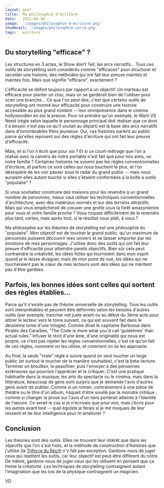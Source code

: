 ```yaml
---
layout: post
title:  Ma philosophie d'écriture
date:   2022-04-30
image:  '/images/philosophie-d-ecriture.png'
thumbnail: '/images/philosophie-carre.png'
tags:   ecriture
---
```


## Du storytelling "efficace" ?

Les structures en 3 actes, le Show don't Tell, les arcs narratifs… Tous ces outils de storytelling sont considérés comme "efficaces" pour structurer et raconter une histoire, des méthodes qui ont fait leur preuve maintes et maintes fois. Mais que signifie "efficace", exactement ?

L'efficacité se définit toujours par rapport à un objectif. Un marteau est efficace pour planter un clou, mais on se garderait bien de l'utiliser pour scier une branche… Ce que l'on peut dire, c'est que certains outils de storytelling ont montré leur efficacité pour construire une histoire accessible au plus grand nombre -- leur omniprésence dans le cinéma hollywoodien en est la preuve. Pour ne prendre qu'un exemple, le Want VS Need (règle selon laquelle le personnage principal doit réaliser que ce dont il a besoin n'est pas ce qu'il voulait au départ) est la base des arcs narratifs dans d'innombrables films jeunesse. Oui, ces histoires parlent au public parce qu'elles reposent sur des règles d'écriture qui ont fait leur preuve d'efficacité.

Mais, et si l'on n'écrit que pour soi ? Et si ce court-métrage que l'on a réalisé avec la caméra de notre portable n'est fait que pour nos amis, ou notre famille ? Certaines histoires ne suivent pas les règles conventionnelles d'écriture, et parfois ce sont celles qui nous touchent le plus, et l'on désespère de les voir passer sous le radar du grand public -- mais nous auraient-elles autant touché si elles s'étaient conformées à la boîte à outils "populaire" ?

Si vous souhaitez construire des maisons pour les revendre à un grand nombre de personnes, mieux vaut utiliser les techniques conventionnelles d'architecture, avec des matériaux normés et sur des terrains attractifs. Mais qui vous empêcherait de creuser une grotte sous la forêt amazonienne pour vous et votre famille proche ? Vous risquez difficilement de la revendre plus tard, certes, mais après tout, si le résultat vous plaît, à vous ?

Ma philosophie sur les théories de storytelling est une philosophie du "populaire". Mon objectif est de toucher le grand public, qu'un maximum de personnes puissent découvrir mes univers et se laisser emporter par les émotions de mes personnages. J'utilise donc des outils qui ont fait leur preuve d'efficacité pour atteindre pareils objectifs. Bien sûr cela peut contraindre la créativité, les idées folles qui tournoient dans mon esprit quand je le laisse divaguer, mais de mon point de vue, les idées qui ne toucheraient pas le cœur de mes lecteurs sont des idées qui ne méritent pas d'être gardées.

## Parfois, les bonnes idées sont celles qui sortent des règles établies…

Parce qu'il n'existe pas de théorie universelle de storytelling. Tous les outils sont interprétables et peuvent être déformés selon les besoins d'autres outils (par exemple, trancher net juste avant ou au début du 3ème acte pour attirer le lecteur vers le tome suivant, ce qui est souvent fait dans le deuxième tome d'une trilogie). Comme dirait le capitaine Barbossa dans Pirates des Caraïbes, "The Code is more what you'd call 'guidelines' than actual rules." Infuser le récit d'une âme, d'une originalité qui nous est propre, ce n'est pas rejeter les règles conventionnelles, c'est ce qu'on fait de ces règles, comment on les utilise, et comment on se les approprie.

Au final, la seule "vraie" règle à suivre quand on veut toucher un large public (et surtout le toucher de la manière souhaitée), c'est la beta-lecture. Terminer un brouillon, le peaufiner, puis l'envoyer à des personnes extérieures qui pourront l'apprécier et le critiquer. C'est une pratique habituelle dans la musique, les arts du spectacle ou le cinéma, mais dans la littérature, beaucoup de gens sont surpris que je demande l'avis d'autres gens avant de publier. Comme si un roman, contrairement à une pièce de théâtre ou le titre d'un album, risquait d'être souillé par la moindre critique ; comme si changer la prose sur l'avis d'un tiers porterait atteinte à l'identité de l'œuvre. Ce serait le cas si je n'écrivais que pour moi, mais j'écris pour les autres avant tout -- quel égoïste je ferais si je me moquais de leur ressenti et de leur intelligence pour m'améliorer ?

## Conclusion

Les théories sont des outils. Elles ne trouvent leur intérêt que dans les objectifs que l'on s'est fixés, et la méthode de construction d'histoires que j'utilise (la [Triforce du Récit](https://vincentdorier.com/2022/04/15/triforce/)) n'y fait pas exception. Gardons-nous de juger ceux qui rejettent les outils, car leur objectif est peut-être différent du nôtre. De même, gardons-nous de juger ceux qui les utilisent en pensant que ça freine la créativité. Les techniques de storytelling contraignent autant l'imagination que les lois de la physique contraignent un magicien.

VD
